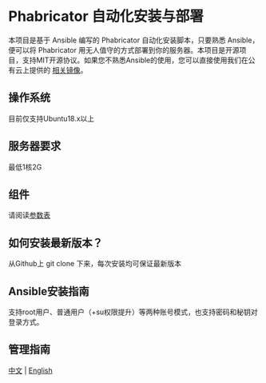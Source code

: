 # Phabricator 自动化安装与部署

本项目是基于 Ansible 编写的 Phabricator 自动化安装脚本，只要熟悉 Ansible，便可以将 Phabricator 用无人值守的方式部署到你的服务器。本项目是开源项目，支持MIT开源协议。如果您不熟悉Ansible的使用，您可以直接使用我们在公有云上提供的 [相关镜像](https://apps.websoft9.com/phabricator)。

## 操作系统

目前仅支持Ubuntu18.x以上

## 服务器要求

最低1核2G

## 组件

请阅读[参数表](/docs/zh/stack-components.md)

## 如何安装最新版本？

从Github上 git clone 下来，每次安装均可保证最新版本

## Ansible安装指南

支持root用户、普通用户（+su权限提升）等两种账号模式，也支持密码和秘钥对登录方式。

## 管理指南

[中文](https://support.websoft9.com/docs/phabricator/zh) | [English](https://support.websoft9.com/docs/phabricator)